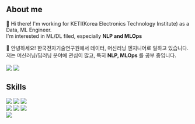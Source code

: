 ## About me
👋 Hi there! I'm working for KETI(Korea Electronics Technology Institute) as a Data, ML Engineer.  
I'm interested in ML/DL filed, especially **NLP and MLOps**  

👋 안녕하세요! 한국전자기술연구원에서 데이터, 머신러닝 엔지니어로 일하고 있습니다.  
저는 머신러닝/딥러닝 분야에 관심이 많고, 특히 **NLP, MLOps** 를 공부 중입니다.  
<br>
<a href="https://seokii.tistory.com/" target="_blank"><img src="https://img.shields.io/badge/Blog-000000?style=flat&logo=Tistory&logoColor=white"/></a> <img src="https://img.shields.io/badge/dev.seokii@gmail.com-EA4335?style=flat&logo=Gmail&logoColor=white"/> 

## Skills
<img src="https://img.shields.io/badge/Python-3776AB?style=flat&logo=Python&logoColor=white"/> <img src="https://img.shields.io/badge/Tensorflow-FF6F00?style=flat&logo=Tensorflow&logoColor=white"/>
<img src="https://img.shields.io/badge/PyTorch-EE4C2C?style=flat&logo=PyTorch&logoColor=white"/>  
<img src="https://img.shields.io/badge/Django-092E20?style=flat&logo=Django&logoColor=white"/> <img src="https://img.shields.io/badge/Flask-000000?style=flat&logo=Flask&logoColor=white"/> <img src="https://img.shields.io/badge/FastAPI-009688?style=flat&logo=FastAPI&logoColor=white"/>  
<img src="https://img.shields.io/badge/PostgreSQL-4169E1?style=flat&logo=PostgreSQL&logoColor=white"/>
